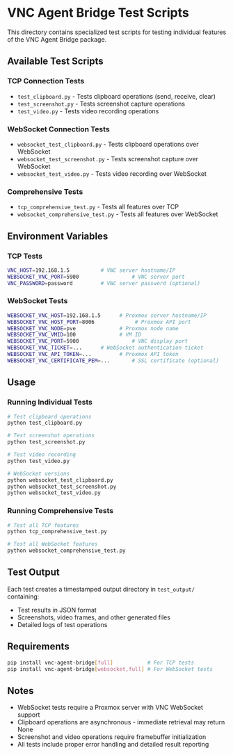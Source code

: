# VNC Agent Bridge Test Scripts

This directory contains specialized test scripts for testing individual features of the VNC Agent Bridge package.

## Available Test Scripts

### TCP Connection Tests
- `test_clipboard.py` - Tests clipboard operations (send, receive, clear)
- `test_screenshot.py` - Tests screenshot capture operations
- `test_video.py` - Tests video recording operations

### WebSocket Connection Tests
- `websocket_test_clipboard.py` - Tests clipboard operations over WebSocket
- `websocket_test_screenshot.py` - Tests screenshot capture over WebSocket
- `websocket_test_video.py` - Tests video recording over WebSocket

### Comprehensive Tests
- `tcp_comprehensive_test.py` - Tests all features over TCP
- `websocket_comprehensive_test.py` - Tests all features over WebSocket

## Environment Variables

### TCP Tests
```bash
VNC_HOST=192.168.1.5          # VNC server hostname/IP
WEBSOCKET_VNC_PORT=5900                 # VNC server port
VNC_PASSWORD=password         # VNC server password (optional)
```

### WebSocket Tests
```bash
WEBSOCKET_VNC_HOST=192.168.1.5      # Proxmox server hostname/IP
WEBSOCKET_VNC_HOST_PORT=8006             # Proxmox API port
WEBSOCKET_VNC_NODE=pve              # Proxmox node name
WEBSOCKET_VNC_VMID=100              # VM ID
WEBSOCKET_VNC_PORT=5900                 # VNC display port
WEBSOCKET_VNC_TICKET=...      # WebSocket authentication ticket
WEBSOCKET_VNC_API_TOKEN=...         # Proxmox API token
WEBSOCKET_VNC_CERTIFICATE_PEM=...       # SSL certificate (optional)
```

## Usage

### Running Individual Tests
```bash
# Test clipboard operations
python test_clipboard.py

# Test screenshot operations
python test_screenshot.py

# Test video recording
python test_video.py

# WebSocket versions
python websocket_test_clipboard.py
python websocket_test_screenshot.py
python websocket_test_video.py
```

### Running Comprehensive Tests
```bash
# Test all TCP features
python tcp_comprehensive_test.py

# Test all WebSocket features
python websocket_comprehensive_test.py
```

## Test Output

Each test creates a timestamped output directory in `test_output/` containing:
- Test results in JSON format
- Screenshots, video frames, and other generated files
- Detailed logs of test operations

## Requirements

```bash
pip install vnc-agent-bridge[full]           # For TCP tests
pip install vnc-agent-bridge[websocket,full] # For WebSocket tests
```

## Notes

- WebSocket tests require a Proxmox server with VNC WebSocket support
- Clipboard operations are asynchronous - immediate retrieval may return None
- Screenshot and video operations require framebuffer initialization
- All tests include proper error handling and detailed result reporting